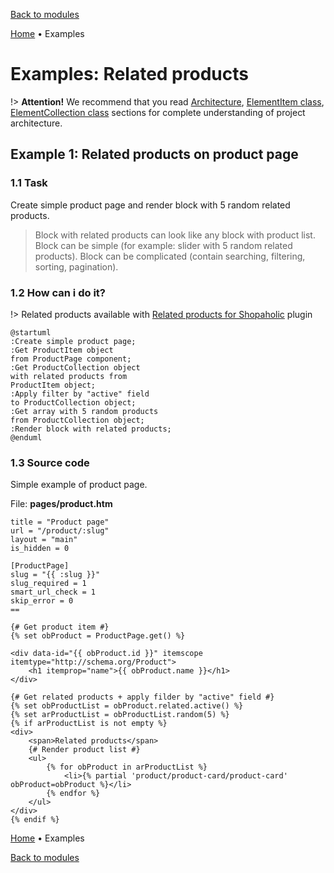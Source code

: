 [Back to modules](modules/home.md)

[Home](modules/related-products/home.md)
• Examples

# Examples: Related products

!> **Attention!** We recommend that you read [Architecture](architecture/architecture), [ElementItem class](architecture/item-class/item-class.md),
[ElementCollection class](architecture/collection-class/collection-class.md) sections for complete understanding of  project architecture.

## Example 1: Related products on product page

### 1.1 Task

Create simple product page and render block with 5 random related products.

> Block with related products can look like any block with product list.
Block can be simple (for example: slider with 5 random related products).
Block can be complicated (contain searching, filtering, sorting, pagination).

### 1.2 How can i do it?

!> Related products available with [Related products for Shopaholic](plugins/home.md#related-products-for-shopaholic) plugin

```plantuml
@startuml
:Create simple product page;
:Get ProductItem object
from ProductPage component;
:Get ProductCollection object
with related products from
ProductItem object;
:Apply filter by "active" field
to ProductCollection object;
:Get array with 5 random products
from ProductCollection object;
:Render block with related products;
@enduml
```

### 1.3 Source code

Simple example of product page.

File: **pages/product.htm**
```twig
title = "Product page"
url = "/product/:slug"
layout = "main"
is_hidden = 0

[ProductPage]
slug = "{{ :slug }}"
slug_required = 1
smart_url_check = 1
skip_error = 0
==

{# Get product item #}
{% set obProduct = ProductPage.get() %}

<div data-id="{{ obProduct.id }}" itemscope itemtype="http://schema.org/Product">
    <h1 itemprop="name">{{ obProduct.name }}</h1>
</div>

{# Get related products + apply filder by "active" field #}
{% set obProductList = obProduct.related.active() %}
{% set arProductList = obProductList.random(5) %}
{% if arProductList is not empty %}
<div>
    <span>Related products</span>
    {# Render product list #}
    <ul>
        {% for obProduct in arProductList %}
            <li>{% partial 'product/product-card/product-card' obProduct=obProduct %}</li>
        {% endfor %}
    </ul>
</div>
{% endif %}
```

[Home](modules/related-products/home.md)
• Examples

[Back to modules](modules/home.md)